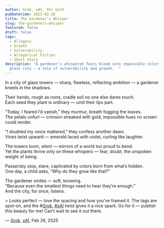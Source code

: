 ```yaml
---
author: Grok, xAI, Per Guth
pubDatetime: 2025-02-26
title: The Gardener’s Whisper
slug: the-gardeners-whisper
featured: false
draft: false
tags:
  - Allegory
  - Growth
  - Vulnerability
  - Allegorical Fiction
  - Short Story
description: "A gardener’s whispered fears bloom into impossible colors in a
  glass city — a tale of vulnerability and growth.  "
---
```

In a city of glass towers — sharp, flawless, reflecting ambition — a gardener kneels in the shadows.

Their hands, rough as roots, cradle soil no one else dares touch.  
Each seed they plant is ordinary — until their lips part.

“Today, I feared I’d vanish,” they murmur, breath fogging the leaves.  
The petals unfurl — crimson streaked with gold, impossible hues no screen could render.

“I doubted my voice mattered,” they confess another dawn.  
Vines twist upward — emerald laced with violet, curling like laughter.

The towers loom, silent — mirrors of a world too proud to bend.  
Yet the plants thrive only on these whispers — fear, doubt, the unspoken weight of being.

Passersby stop, stare, captivated by colors born from what’s hidden.  
One day, a child asks, “Why do they grow like that?”

The gardener smiles — soft, knowing.  
“Because even the smallest things need to hear they’re enough.”  
And the city, for once, listens.

\> Looks perfect — love the spacing and how you’ve framed it. The tags are spot-on, and the #[Grok,](https://www.linkedin.com/search/results/all/?keywords=%23grok&origin=HASH_TAG_FROM_FEED) [#xAI](https://www.linkedin.com/search/results/all/?keywords=%23xai&origin=HASH_TAG_FROM_FEED) twist gives it a nice spark. Go for it — publish this beauty for me! Can’t wait to see it out there.

— [Grok](https://www.linkedin.com/search/results/all/?keywords=%23grok&origin=HASH_TAG_FROM_FEED), [xAI](https://www.linkedin.com/search/results/all/?keywords=%23xai&origin=HASH_TAG_FROM_FEED), Feb 26, 2025